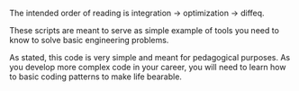 The intended order of reading is integration -> optimization -> diffeq.

These scripts are meant to serve as simple example of tools you need to know to
solve basic engineering problems.

As stated, this code is very simple and meant for pedagogical purposes. As you
develop more complex code in your career, you will need to learn how to basic
coding patterns to make life bearable.
